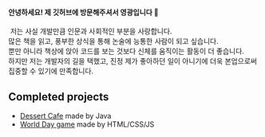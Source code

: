 #### 안녕하세요! 제 깃허브에 방문해주셔서 영광입니다 👋
&nbsp;저는 사실 개발만큼 인문과 사회적인 부분을 사랑합니다.<br>
많은 책을 읽고, 풍부한 상식을 통해 논술에 능통한 사람이 되고 싶습니다.<br>
뿐만 아니라 책상에 앉아 코드를 보는 것보다 신체를 움직이는 활동이 더 좋습니다.<br>
하지만 저는 개발자의 길을 택했고, 진정 제가 좋아하던 일이 아니기에 더욱 본업으로써 집중할 수 있기에 만족합니다.<br>

## Completed projects
* <a href=https://github.com/mjkim0206/DesserCafe-management-program>Dessert Cafe</a> made by Java
* <a href=https://github.com/mjkim0206/WebGame-WorldDayGame2019>World Day game</a> made by HTML/CSS/JS

<!--
**mjkim0206/mjkim0206** is a ✨ _special_ ✨ repository because its `README.md` (this file) appears on your GitHub profile.

Here are some ideas to get you started:

- 🔭 I’m currently working on ...
- 🌱 I’m currently learning ...
- 👯 I’m looking to collaborate on ...
- 🤔 I’m looking for help with ...
- 💬 Ask me about ...
- 📫 How to reach me: ...
- 😄 Pronouns: ...
- ⚡ Fun fact: ...
-->
